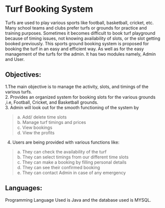 # Turf Booking System
Turfs are used to play various sports like football, basketball,
cricket, etc. Many school teams and clubs prefer turfs or grounds for
practice and training purposes. Sometimes it becomes difficult to book
turf playground because of timing issues, not knowing availability of
slots, or the slot getting booked previously. This sports ground booking
system is proposed for booking the turf in an easy and efficient way. As
well as for the easy management of the turfs for the admin. It has two
modules namely, Admin and User.<br>
## Objectives:
1.The main objective is to manage the activity, slots, and timings of
the various turfs.<br>
2. Provides an organized system for booking slots for the various
grounds ,i.e, Football, Cricket, and Basketball grounds.<br>
3. Admin will look out for the smooth functioning of the system by<br>
  >a. Add/ delete time slots<br>
  b. Manage turf timings and prices<br>
  c. View bookings<br>
  d. View the profits<br>
  >
4. Users are being provided with various functions like:<br>
  >a. They can check the availability of the turf<br>
  b. They can select timings from our different time slots<br>
  c. They can make a booking by filling personal details<br>
  d. They can see their confirmed booking<br>
  e. They can contact Admin in case of any emergency<br>
## Languages:
Programming Language Used is Java and the database used is MYSQL.
